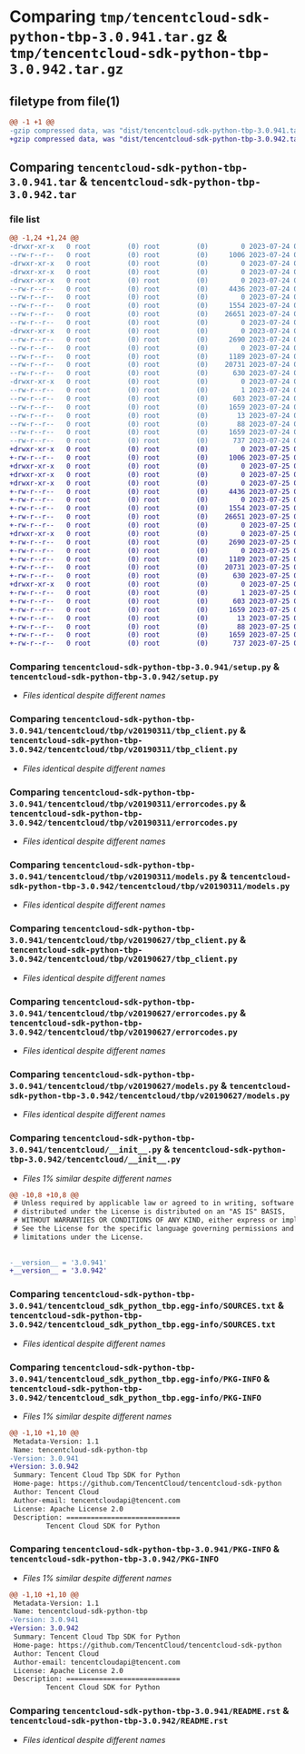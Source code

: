 # Comparing `tmp/tencentcloud-sdk-python-tbp-3.0.941.tar.gz` & `tmp/tencentcloud-sdk-python-tbp-3.0.942.tar.gz`

## filetype from file(1)

```diff
@@ -1 +1 @@
-gzip compressed data, was "dist/tencentcloud-sdk-python-tbp-3.0.941.tar", last modified: Mon Jul 24 00:44:09 2023, max compression
+gzip compressed data, was "dist/tencentcloud-sdk-python-tbp-3.0.942.tar", last modified: Tue Jul 25 04:25:48 2023, max compression
```

## Comparing `tencentcloud-sdk-python-tbp-3.0.941.tar` & `tencentcloud-sdk-python-tbp-3.0.942.tar`

### file list

```diff
@@ -1,24 +1,24 @@
-drwxr-xr-x   0 root         (0) root         (0)        0 2023-07-24 00:44:09.000000 tencentcloud-sdk-python-tbp-3.0.941/
--rw-r--r--   0 root         (0) root         (0)     1006 2023-07-24 00:44:09.000000 tencentcloud-sdk-python-tbp-3.0.941/setup.py
-drwxr-xr-x   0 root         (0) root         (0)        0 2023-07-24 00:44:09.000000 tencentcloud-sdk-python-tbp-3.0.941/tencentcloud/
-drwxr-xr-x   0 root         (0) root         (0)        0 2023-07-24 00:44:09.000000 tencentcloud-sdk-python-tbp-3.0.941/tencentcloud/tbp/
-drwxr-xr-x   0 root         (0) root         (0)        0 2023-07-24 00:44:09.000000 tencentcloud-sdk-python-tbp-3.0.941/tencentcloud/tbp/v20190311/
--rw-r--r--   0 root         (0) root         (0)     4436 2023-07-24 00:44:09.000000 tencentcloud-sdk-python-tbp-3.0.941/tencentcloud/tbp/v20190311/tbp_client.py
--rw-r--r--   0 root         (0) root         (0)        0 2023-07-24 00:44:09.000000 tencentcloud-sdk-python-tbp-3.0.941/tencentcloud/tbp/v20190311/__init__.py
--rw-r--r--   0 root         (0) root         (0)     1554 2023-07-24 00:44:09.000000 tencentcloud-sdk-python-tbp-3.0.941/tencentcloud/tbp/v20190311/errorcodes.py
--rw-r--r--   0 root         (0) root         (0)    26651 2023-07-24 00:44:09.000000 tencentcloud-sdk-python-tbp-3.0.941/tencentcloud/tbp/v20190311/models.py
--rw-r--r--   0 root         (0) root         (0)        0 2023-07-24 00:44:09.000000 tencentcloud-sdk-python-tbp-3.0.941/tencentcloud/tbp/__init__.py
-drwxr-xr-x   0 root         (0) root         (0)        0 2023-07-24 00:44:09.000000 tencentcloud-sdk-python-tbp-3.0.941/tencentcloud/tbp/v20190627/
--rw-r--r--   0 root         (0) root         (0)     2690 2023-07-24 00:44:09.000000 tencentcloud-sdk-python-tbp-3.0.941/tencentcloud/tbp/v20190627/tbp_client.py
--rw-r--r--   0 root         (0) root         (0)        0 2023-07-24 00:44:09.000000 tencentcloud-sdk-python-tbp-3.0.941/tencentcloud/tbp/v20190627/__init__.py
--rw-r--r--   0 root         (0) root         (0)     1189 2023-07-24 00:44:09.000000 tencentcloud-sdk-python-tbp-3.0.941/tencentcloud/tbp/v20190627/errorcodes.py
--rw-r--r--   0 root         (0) root         (0)    20731 2023-07-24 00:44:09.000000 tencentcloud-sdk-python-tbp-3.0.941/tencentcloud/tbp/v20190627/models.py
--rw-r--r--   0 root         (0) root         (0)      630 2023-07-24 00:44:09.000000 tencentcloud-sdk-python-tbp-3.0.941/tencentcloud/__init__.py
-drwxr-xr-x   0 root         (0) root         (0)        0 2023-07-24 00:44:09.000000 tencentcloud-sdk-python-tbp-3.0.941/tencentcloud_sdk_python_tbp.egg-info/
--rw-r--r--   0 root         (0) root         (0)        1 2023-07-24 00:44:09.000000 tencentcloud-sdk-python-tbp-3.0.941/tencentcloud_sdk_python_tbp.egg-info/dependency_links.txt
--rw-r--r--   0 root         (0) root         (0)      603 2023-07-24 00:44:09.000000 tencentcloud-sdk-python-tbp-3.0.941/tencentcloud_sdk_python_tbp.egg-info/SOURCES.txt
--rw-r--r--   0 root         (0) root         (0)     1659 2023-07-24 00:44:09.000000 tencentcloud-sdk-python-tbp-3.0.941/tencentcloud_sdk_python_tbp.egg-info/PKG-INFO
--rw-r--r--   0 root         (0) root         (0)       13 2023-07-24 00:44:09.000000 tencentcloud-sdk-python-tbp-3.0.941/tencentcloud_sdk_python_tbp.egg-info/top_level.txt
--rw-r--r--   0 root         (0) root         (0)       88 2023-07-24 00:44:09.000000 tencentcloud-sdk-python-tbp-3.0.941/setup.cfg
--rw-r--r--   0 root         (0) root         (0)     1659 2023-07-24 00:44:09.000000 tencentcloud-sdk-python-tbp-3.0.941/PKG-INFO
--rw-r--r--   0 root         (0) root         (0)      737 2023-07-24 00:44:09.000000 tencentcloud-sdk-python-tbp-3.0.941/README.rst
+drwxr-xr-x   0 root         (0) root         (0)        0 2023-07-25 04:25:48.000000 tencentcloud-sdk-python-tbp-3.0.942/
+-rw-r--r--   0 root         (0) root         (0)     1006 2023-07-25 04:25:48.000000 tencentcloud-sdk-python-tbp-3.0.942/setup.py
+drwxr-xr-x   0 root         (0) root         (0)        0 2023-07-25 04:25:48.000000 tencentcloud-sdk-python-tbp-3.0.942/tencentcloud/
+drwxr-xr-x   0 root         (0) root         (0)        0 2023-07-25 04:25:48.000000 tencentcloud-sdk-python-tbp-3.0.942/tencentcloud/tbp/
+drwxr-xr-x   0 root         (0) root         (0)        0 2023-07-25 04:25:48.000000 tencentcloud-sdk-python-tbp-3.0.942/tencentcloud/tbp/v20190311/
+-rw-r--r--   0 root         (0) root         (0)     4436 2023-07-25 04:25:48.000000 tencentcloud-sdk-python-tbp-3.0.942/tencentcloud/tbp/v20190311/tbp_client.py
+-rw-r--r--   0 root         (0) root         (0)        0 2023-07-25 04:25:48.000000 tencentcloud-sdk-python-tbp-3.0.942/tencentcloud/tbp/v20190311/__init__.py
+-rw-r--r--   0 root         (0) root         (0)     1554 2023-07-25 04:25:48.000000 tencentcloud-sdk-python-tbp-3.0.942/tencentcloud/tbp/v20190311/errorcodes.py
+-rw-r--r--   0 root         (0) root         (0)    26651 2023-07-25 04:25:48.000000 tencentcloud-sdk-python-tbp-3.0.942/tencentcloud/tbp/v20190311/models.py
+-rw-r--r--   0 root         (0) root         (0)        0 2023-07-25 04:25:48.000000 tencentcloud-sdk-python-tbp-3.0.942/tencentcloud/tbp/__init__.py
+drwxr-xr-x   0 root         (0) root         (0)        0 2023-07-25 04:25:48.000000 tencentcloud-sdk-python-tbp-3.0.942/tencentcloud/tbp/v20190627/
+-rw-r--r--   0 root         (0) root         (0)     2690 2023-07-25 04:25:48.000000 tencentcloud-sdk-python-tbp-3.0.942/tencentcloud/tbp/v20190627/tbp_client.py
+-rw-r--r--   0 root         (0) root         (0)        0 2023-07-25 04:25:48.000000 tencentcloud-sdk-python-tbp-3.0.942/tencentcloud/tbp/v20190627/__init__.py
+-rw-r--r--   0 root         (0) root         (0)     1189 2023-07-25 04:25:48.000000 tencentcloud-sdk-python-tbp-3.0.942/tencentcloud/tbp/v20190627/errorcodes.py
+-rw-r--r--   0 root         (0) root         (0)    20731 2023-07-25 04:25:48.000000 tencentcloud-sdk-python-tbp-3.0.942/tencentcloud/tbp/v20190627/models.py
+-rw-r--r--   0 root         (0) root         (0)      630 2023-07-25 04:25:48.000000 tencentcloud-sdk-python-tbp-3.0.942/tencentcloud/__init__.py
+drwxr-xr-x   0 root         (0) root         (0)        0 2023-07-25 04:25:48.000000 tencentcloud-sdk-python-tbp-3.0.942/tencentcloud_sdk_python_tbp.egg-info/
+-rw-r--r--   0 root         (0) root         (0)        1 2023-07-25 04:25:48.000000 tencentcloud-sdk-python-tbp-3.0.942/tencentcloud_sdk_python_tbp.egg-info/dependency_links.txt
+-rw-r--r--   0 root         (0) root         (0)      603 2023-07-25 04:25:48.000000 tencentcloud-sdk-python-tbp-3.0.942/tencentcloud_sdk_python_tbp.egg-info/SOURCES.txt
+-rw-r--r--   0 root         (0) root         (0)     1659 2023-07-25 04:25:48.000000 tencentcloud-sdk-python-tbp-3.0.942/tencentcloud_sdk_python_tbp.egg-info/PKG-INFO
+-rw-r--r--   0 root         (0) root         (0)       13 2023-07-25 04:25:48.000000 tencentcloud-sdk-python-tbp-3.0.942/tencentcloud_sdk_python_tbp.egg-info/top_level.txt
+-rw-r--r--   0 root         (0) root         (0)       88 2023-07-25 04:25:48.000000 tencentcloud-sdk-python-tbp-3.0.942/setup.cfg
+-rw-r--r--   0 root         (0) root         (0)     1659 2023-07-25 04:25:48.000000 tencentcloud-sdk-python-tbp-3.0.942/PKG-INFO
+-rw-r--r--   0 root         (0) root         (0)      737 2023-07-25 04:25:48.000000 tencentcloud-sdk-python-tbp-3.0.942/README.rst
```

### Comparing `tencentcloud-sdk-python-tbp-3.0.941/setup.py` & `tencentcloud-sdk-python-tbp-3.0.942/setup.py`

 * *Files identical despite different names*

### Comparing `tencentcloud-sdk-python-tbp-3.0.941/tencentcloud/tbp/v20190311/tbp_client.py` & `tencentcloud-sdk-python-tbp-3.0.942/tencentcloud/tbp/v20190311/tbp_client.py`

 * *Files identical despite different names*

### Comparing `tencentcloud-sdk-python-tbp-3.0.941/tencentcloud/tbp/v20190311/errorcodes.py` & `tencentcloud-sdk-python-tbp-3.0.942/tencentcloud/tbp/v20190311/errorcodes.py`

 * *Files identical despite different names*

### Comparing `tencentcloud-sdk-python-tbp-3.0.941/tencentcloud/tbp/v20190311/models.py` & `tencentcloud-sdk-python-tbp-3.0.942/tencentcloud/tbp/v20190311/models.py`

 * *Files identical despite different names*

### Comparing `tencentcloud-sdk-python-tbp-3.0.941/tencentcloud/tbp/v20190627/tbp_client.py` & `tencentcloud-sdk-python-tbp-3.0.942/tencentcloud/tbp/v20190627/tbp_client.py`

 * *Files identical despite different names*

### Comparing `tencentcloud-sdk-python-tbp-3.0.941/tencentcloud/tbp/v20190627/errorcodes.py` & `tencentcloud-sdk-python-tbp-3.0.942/tencentcloud/tbp/v20190627/errorcodes.py`

 * *Files identical despite different names*

### Comparing `tencentcloud-sdk-python-tbp-3.0.941/tencentcloud/tbp/v20190627/models.py` & `tencentcloud-sdk-python-tbp-3.0.942/tencentcloud/tbp/v20190627/models.py`

 * *Files identical despite different names*

### Comparing `tencentcloud-sdk-python-tbp-3.0.941/tencentcloud/__init__.py` & `tencentcloud-sdk-python-tbp-3.0.942/tencentcloud/__init__.py`

 * *Files 1% similar despite different names*

```diff
@@ -10,8 +10,8 @@
 # Unless required by applicable law or agreed to in writing, software
 # distributed under the License is distributed on an "AS IS" BASIS,
 # WITHOUT WARRANTIES OR CONDITIONS OF ANY KIND, either express or implied.
 # See the License for the specific language governing permissions and
 # limitations under the License.
 
 
-__version__ = '3.0.941'
+__version__ = '3.0.942'
```

### Comparing `tencentcloud-sdk-python-tbp-3.0.941/tencentcloud_sdk_python_tbp.egg-info/SOURCES.txt` & `tencentcloud-sdk-python-tbp-3.0.942/tencentcloud_sdk_python_tbp.egg-info/SOURCES.txt`

 * *Files identical despite different names*

### Comparing `tencentcloud-sdk-python-tbp-3.0.941/tencentcloud_sdk_python_tbp.egg-info/PKG-INFO` & `tencentcloud-sdk-python-tbp-3.0.942/tencentcloud_sdk_python_tbp.egg-info/PKG-INFO`

 * *Files 1% similar despite different names*

```diff
@@ -1,10 +1,10 @@
 Metadata-Version: 1.1
 Name: tencentcloud-sdk-python-tbp
-Version: 3.0.941
+Version: 3.0.942
 Summary: Tencent Cloud Tbp SDK for Python
 Home-page: https://github.com/TencentCloud/tencentcloud-sdk-python
 Author: Tencent Cloud
 Author-email: tencentcloudapi@tencent.com
 License: Apache License 2.0
 Description: ============================
         Tencent Cloud SDK for Python
```

### Comparing `tencentcloud-sdk-python-tbp-3.0.941/PKG-INFO` & `tencentcloud-sdk-python-tbp-3.0.942/PKG-INFO`

 * *Files 1% similar despite different names*

```diff
@@ -1,10 +1,10 @@
 Metadata-Version: 1.1
 Name: tencentcloud-sdk-python-tbp
-Version: 3.0.941
+Version: 3.0.942
 Summary: Tencent Cloud Tbp SDK for Python
 Home-page: https://github.com/TencentCloud/tencentcloud-sdk-python
 Author: Tencent Cloud
 Author-email: tencentcloudapi@tencent.com
 License: Apache License 2.0
 Description: ============================
         Tencent Cloud SDK for Python
```

### Comparing `tencentcloud-sdk-python-tbp-3.0.941/README.rst` & `tencentcloud-sdk-python-tbp-3.0.942/README.rst`

 * *Files identical despite different names*


